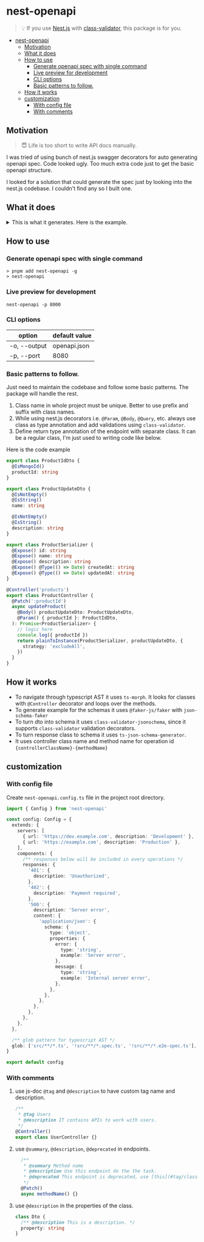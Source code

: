 # nest-openapi

> 💡 If you use [Nest.js](https://nestjs.com/) with [class-validator](https://www.npmjs.com/package/class-validator), this package is for you.

- [nest-openapi](#nest-openapi)
  - [Motivation](#motivation)
  - [What it does](#what-it-does)
  - [How to use](#how-to-use)
    - [Generate openapi spec with single command](#generate-openapi-spec-with-single-command)
    - [Live preview for development](#live-preview-for-development)
    - [CLI options](#cli-options)
    - [Basic patterns to follow.](#basic-patterns-to-follow)
  - [How it works](#how-it-works)
  - [customization](#customization)
    - [With config file](#with-config-file)
    - [With comments](#with-comments)

## Motivation

> 😇 Life is too short to write API docs manually.

I was tried of using bunch of nest.js swagger decorators for auto generating openapi spec. Code looked ugly. Too much extra code just to get the basic openapi structure.

I looked for a solution that could generate the spec just by looking into the nest.js codebase. I couldn't find any so I built one.

## What it does

<details>
  <summary>This is what it generates. Here is the example.</summary>

```json
{
  "openapi": "3.1.0",
  "info": {
    "title": "User API",
    "version": "1.0.0",
    "description": "An example API to create a user, optionally with a referrer ID."
  },
  "servers": [{ "url": "https://api.example.com/v1" }],
  "paths": {
    "/users/{referrerId}": {
      "post": {
        "summary": "Create a new user",
        "operationId": "createUser",
        "tags": ["Users"],
        "parameters": [{ "$ref": "#/components/parameters/ReferrerId" }],
        "requestBody": {
          "$ref": "#/components/requestBodies/CreateUserRequest"
        },
        "responses": {
          "201": { "$ref": "#/components/responses/UserCreated" },
          "400": { "$ref": "#/components/responses/BadRequest" }
        }
      }
    }
  },
  "components": {
    "parameters": {
      "ReferrerId": {
        "name": "referrerId",
        "in": "path",
        "required": true,
        "description": "The ID of the user who referred the new user",
        "schema": { "type": "string", "example": "ref123" }
      }
    },
    "schemas": {
      "User": {
        "type": "object",
        "properties": {
          "id": { "type": "string", "example": "abc123" },
          "name": { "type": "string", "example": "John Doe" },
          "email": {
            "type": "string",
            "format": "email",
            "example": "john@example.com"
          },
          "createdAt": {
            "type": "string",
            "format": "date-time",
            "example": "2025-01-01T12:00:00Z"
          },
          "referrerId": {
            "type": "string",
            "nullable": true,
            "example": "ref123"
          }
        },
        "required": ["id", "name", "email", "createdAt"]
      },
      "CreateUserInput": {
        "type": "object",
        "properties": {
          "name": { "type": "string", "example": "John Doe" },
          "email": {
            "type": "string",
            "format": "email",
            "example": "john@example.com"
          },
          "password": {
            "type": "string",
            "format": "password",
            "example": "P@ssw0rd!"
          }
        },
        "required": ["name", "email", "password"]
      },
      "Error": {
        "type": "object",
        "properties": {
          "message": { "type": "string", "example": "Invalid request payload" }
        }
      }
    },
    "requestBodies": {
      "CreateUserRequest": {
        "description": "User creation request payload",
        "required": true,
        "content": {
          "application/json": {
            "schema": { "$ref": "#/components/schemas/CreateUserInput" }
          }
        }
      }
    },
    "responses": {
      "UserCreated": {
        "description": "User successfully created",
        "content": {
          "application/json": {
            "schema": { "$ref": "#/components/schemas/User" }
          }
        }
      },
      "BadRequest": {
        "description": "Invalid request payload",
        "content": {
          "application/json": {
            "schema": { "$ref": "#/components/schemas/Error" }
          }
        }
      }
    }
  }
}
```

</details>

## How to use

### Generate openapi spec with single command

```shell
> pnpm add nest-openapi -g
> nest-openapi
```

### Live preview for development

```
nest-openapi -p 8000
```

### CLI options

| option       | default value |
| ------------ | ------------- |
| -o, --output | openapi.json  |
| -p, --port   | 8080          |

### Basic patterns to follow.

Just need to maintain the codebase and follow some basic patterns. The package will handle the rest.

1. Class name in whole project must be unique. Better to use prefix and suffix with class names.
2. While using nest.js decorators i.e. `@Param`, `@Body`, `@Query`, etc. always use class as type annotation and add validations using `class-validator`.
3. Define return type annotation of the endpoint with separate class. It can be a regular class, I'm just used to writing code like below.

Here is the code example

```ts
export class ProductIdDto {
  @IsMongoId()
  productId: string
}

export class ProductUpdateDto {
  @IsNotEmpty()
  @IsString()
  name: string

  @IsNotEmpty()
  @IsString()
  description: string
}

export class ProductSerializer {
  @Expose() id: string
  @Expose() name: string
  @Expose() description: string
  @Expose() @Type(() => Date) createdAt: string
  @Expose() @Type(() => Date) updatedAt: string
}

@Controller('products')
export class ProductController {
  @Patch(':productId')
  async updateProduct(
    @Body() productUpdateDto: ProductUpdateDto,
    @Param() { productId }: ProductIdDto,
  ): Promise<ProductSerializer> {
    // logic here
    console.log({ productId })
    return plainToInstance(ProductSerializer, productUpdateDto, {
      strategy: 'excludeAll',
    })
  }
}
```

## How it works

- To navigate through typescript AST it uses `ts-morph`. It looks for classes with `@Controller` decorator and loops over the methods.
- To generate example for the schemas it uses `@faker-js/faker` with `json-schema-faker`
- To turn dto into schema it uses `class-validator-jsonschema`, since it supports `class-validator` validation decorators.
- To turn response class to schema it uses `ts-json-schema-generator`.
- It uses controller class name and method name for operation id `{controllerClassName}-{methodName}`

## customization

### With config file

Create `nest-openapi.config.ts` file in the project root directory.

```ts
import { Config } from 'nest-openapi'

const config: Config = {
  extends: {
    servers: [
      { url: 'https://dev.example.com', description: 'Development' },
      { url: 'https://example.com', description: 'Production' },
    ],
    components: {
      /** responses below will be included in every operations */
      responses: {
        '401': {
          description: 'Unauthorized',
        },
        '402': {
          description: 'Payment required',
        },
        '500': {
          description: 'Server error',
          content: {
            'application/json': {
              schema: {
                type: 'object',
                properties: {
                  error: {
                    type: 'string',
                    example: 'Server error',
                  },
                  message: {
                    type: 'string',
                    example: 'Internal server error',
                  },
                },
              },
            },
          },
        },
      },
    },
  },

  /** glob pattern for typescript AST */
  glob: ['src/**/*.ts', '!src/**/*.spec.ts', '!src/**/*.e2e-spec.ts'],
}

export default config
```

### With comments

1. use js-doc `@tag` and `@description` to have custom tag name and description.

   ```ts
   /**
    * @tag Users
    * @description IT contains APIs to work with users.
    */
   @Controller()
   export class UserController {}
   ```

2. use `@summary`, `@description`, `@deprecated` in endpoints.

   ```ts
     /**
      * @summary Method name
      * @description Use this endpoint do the the task.
      * @deprecated This endpoint is deprecated, use [this](#tag/className-methodName) endpoint.
      */
     @Patch()
     async methodName() {}
   ```

3. use `@description` in the properties of the class.

   ```ts
   class Dto {
     /** @description This is a description. */
     property: string
   }
   ```
